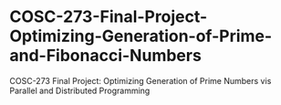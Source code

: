 # COSC-273-Final-Project-Optimizing-Generation-of-Prime-and-Fibonacci-Numbers
COSC-273 Final Project: Optimizing Generation of Prime Numbers vis Parallel and Distributed Programming
